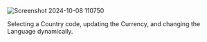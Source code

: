 ![Screenshot 2024-10-08 110750](https://github.com/user-attachments/assets/9abba8f9-c0d4-4f23-98ed-786bea08ad53)


Selecting a Country code, updating the Currency, and changing the Language dynamically.

